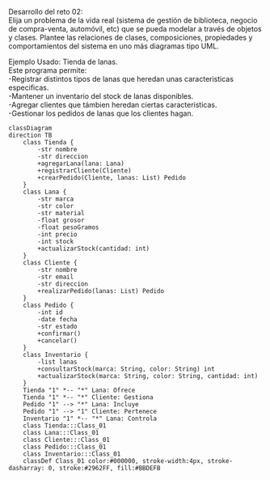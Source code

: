 Desarrollo del reto 02: \
Elija un problema de la vida real (sistema de gestión de biblioteca, negocio de compra-venta, automóvil, etc) que se pueda modelar a través de objetos y clases. Plantee las relaciones de clases, composiciones, propiedades y comportamientos del sistema en uno más diagramas tipo UML.

Ejemplo Usado: Tienda de lanas. \
Este programa permite: \
-Registrar distintos tipos de lanas que heredan unas caracteristicas especificas.\
-Mantener un inventario del stock de lanas disponibles.\
-Agregar clientes que támbien heredan ciertas caracteristicas.\
-Gestionar los pedidos de lanas que los clientes hagan.

```mermaid
classDiagram
direction TB
    class Tienda {
        -str nombre
        -str direccion
        +agregarLana(lana: Lana)
        +registrarCliente(Cliente) 
        +crearPedido(Cliente, lanas: List) Pedido
    }
    class Lana {
        -str marca
        -str color
        -str material
        -float grosor
        -float pesoGramos
        -int precio
        -int stock
        +actualizarStock(cantidad: int)
    }
    class Cliente {
        -str nombre
        -str email
        -str direccion
        +realizarPedido(lanas: List) Pedido
    }
    class Pedido {
        -int id
        -date fecha
        -str estado
        +confirmar()
        +cancelar()
    }
    class Inventario {
        -list lanas
        +consultarStock(marca: String, color: String) int
        +actualizarStock(marca: String, color: String, cantidad: int)
    }
    Tienda "1" *-- "*" Lana: Ofrece
    Tienda "1" *-- "*" Cliente: Gestiona
    Pedido "1" --> "*" Lana: Incluye
    Pedido "1" --> "1" Cliente: Pertenece
    Inventario "1" *-- "*" Lana: Controla
    class Tienda:::Class_01
    class Lana:::Class_01
    class Cliente:::Class_01
    class Pedido:::Class_01
    class Inventario:::Class_01
    classDef Class_01 color:#000000, stroke-width:4px, stroke-dasharray: 0, stroke:#2962FF, fill:#BBDEFB

```


